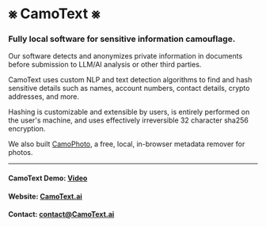 # ⨳ CamoText ⨳

### Fully local software for sensitive information camouflage. 



Our software detects and anonymizes private information in documents before submission to LLM/AI analysis or other third parties. 

CamoText uses custom NLP and text detection algorithms to find and hash sensitive details such as names, account numbers, contact details, crypto addresses, and more. 

Hashing is customizable and extensible by users, is entirely performed on the user's machine, and uses effectively irreversible 32 character sha256 encryption.

We also built [CamoPhoto](https://camotext.ai/camophoto), a free, local, in-browser metadata remover for photos.

----

#### CamoText Demo: [Video](https://camotext.ai/#demo-video)
#### Website: [CamoText.ai](https://camotext.ai/)
#### Contact: [contact@CamoText.ai](mailto:contact@camotext.ai)
